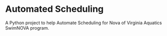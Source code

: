 # Automated Scheduling
A Python project to help Automate Scheduling for Nova of Virginia Aquatics SwimNOVA program.
